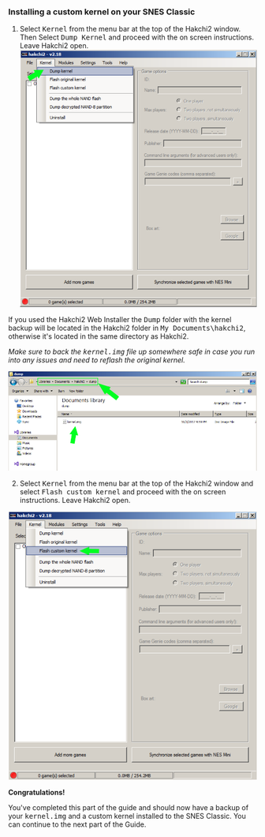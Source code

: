 ### **Installing a custom kernel on your SNES Classic**

1. Select <kbd>Kernel</kbd> from the menu bar at the top of the Hakchi2 window. Then Select <kbd>Dump Kernel</kbd> and proceed with the on screen instructions. Leave Hakchi2 open. 
![Failed to load image](https://github.com/DNA64/SuperHakchi/blob/master/hakchi2_kernel.png "Example 1")


If you used the Hakchi2 Web Installer the <kbd>Dump</kbd> folder with the kernel backup will be located in the Hakchi2 folder in <kbd>My Documents\hakchi2</kbd>, otherwise it's located in the same directory as Hakchi2. 

*Make sure to back the <kbd>kernel.img</kbd> file up somewhere safe in case you run into any issues and need to reflash the original kernel.*

![Failed to load image](https://github.com/DNA64/SuperHakchi/blob/master/hakchi2_dump.png "Example 1.1")


2. Select <kbd>Kernel</kbd> from the menu bar at the top of the Hakchi2 window and select <kbd>Flash custom kernel</kbd> and proceed with the on screen instructions. Leave Hakchi2 open.

![Failed to load image](https://github.com/DNA64/SuperHakchi/blob/master/hakchi2_flash_custom_kernel.png "Example 2")

**Congratulations!**


You've completed this part of the guide and should now have a backup of your <kbd>kernel.img</kbd> and a custom kernel installed to the SNES Classic. You can continue to the next part of the Guide.
